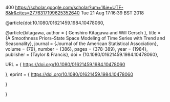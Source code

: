 400
https://scholar.google.com/scholar?um=1&ie=UTF-8&lr&cites=2776317199625352640
Tue 21 Aug 17:16:39 BST 2018






@article{doi:10.1080/01621459.1984.10478060,

@article{kitagawa,
author = { Genshiro   Kitagawa  and  Will   Gersch },
title = {A Smoothness Priors–State Space Modeling of Time Series with Trend and Seasonality},
journal = {Journal of the American Statistical Association},
volume = {79},
number = {386},
pages = {378-389},
year  = {1984},
publisher = {Taylor & Francis},
doi = {10.1080/01621459.1984.10478060},

URL = { 
        https://doi.org/10.1080/01621459.1984.10478060
    
},
eprint = { 
        https://doi.org/10.1080/01621459.1984.10478060
    
}

}


